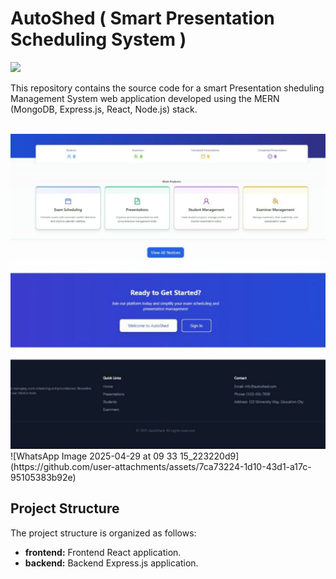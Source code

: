 # AutoShed  ( Smart Presentation Scheduling System )

<p><img  src="https://skillicons.dev/icons?i=mysql,express,react,nodejs,mui,vscode,github"  width=350></a></p>

This repository contains the source code for a smart Presentation sheduling Management System web application developed using the MERN (MongoDB, Express.js, React, Node.js) stack.

<br>
<img src="frontend/public/Img/home.jpg" alt="home_page" width=1000 >
![WhatsApp Image 2025-04-29 at 09 33 15_223220d9](https://github.com/user-attachments/assets/7ca73224-1d10-43d1-a17c-95105383b92e)



## Project Structure

The project structure is organized as follows:

- <b>frontend:</b> Frontend React application.
- <b>backend:</b> Backend Express.js application.<br><br>
